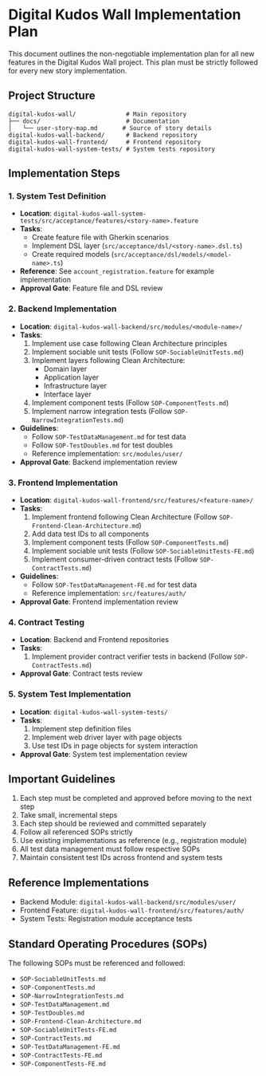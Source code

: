 # Digital Kudos Wall Implementation Plan

This document outlines the non-negotiable implementation plan for all new features in the Digital Kudos Wall project. This plan must be strictly followed for every new story implementation.

## Project Structure

```
digital-kudos-wall/              # Main repository
├── docs/                        # Documentation
│   └── user-story-map.md       # Source of story details
digital-kudos-wall-backend/      # Backend repository
digital-kudos-wall-frontend/     # Frontend repository
digital-kudos-wall-system-tests/ # System tests repository
```

## Implementation Steps

### 1. System Test Definition

- **Location**: `digital-kudos-wall-system-tests/src/acceptance/features/<story-name>.feature`
- **Tasks**:
  - Create feature file with Gherkin scenarios
  - Implement DSL layer (`src/acceptance/dsl/<story-name>.dsl.ts`)
  - Create required models (`src/acceptance/dsl/models/<model-name>.ts`)
- **Reference**: See `account_registration.feature` for example implementation
- **Approval Gate**: Feature file and DSL review

### 2. Backend Implementation

- **Location**: `digital-kudos-wall-backend/src/modules/<module-name>/`
- **Tasks**:
  1. Implement use case following Clean Architecture principles
  2. Implement sociable unit tests (Follow `SOP-SociableUnitTests.md`)
  3. Implement layers following Clean Architecture:
     - Domain layer
     - Application layer
     - Infrastructure layer
     - Interface layer
  4. Implement component tests (Follow `SOP-ComponentTests.md`)
  5. Implement narrow integration tests (Follow `SOP-NarrowIntegrationTests.md`)
- **Guidelines**:
  - Follow `SOP-TestDataManagement.md` for test data
  - Follow `SOP-TestDoubles.md` for test doubles
  - Reference implementation: `src/modules/user/`
- **Approval Gate**: Backend implementation review

### 3. Frontend Implementation

- **Location**: `digital-kudos-wall-frontend/src/features/<feature-name>/`
- **Tasks**:
  1. Implement frontend following Clean Architecture (Follow `SOP-Frontend-Clean-Architecture.md`)
  2. Add data test IDs to all components
  3. Implement component tests (Follow `SOP-ComponentTests.md`)
  4. Implement sociable unit tests (Follow `SOP-SociableUnitTests-FE.md`)
  5. Implement consumer-driven contract tests (Follow `SOP-ContractTests.md`)
- **Guidelines**:
  - Follow `SOP-TestDataManagement-FE.md` for test data
  - Reference implementation: `src/features/auth/`
- **Approval Gate**: Frontend implementation review

### 4. Contract Testing

- **Location**: Backend and Frontend repositories
- **Tasks**:
  1. Implement provider contract verifier tests in backend (Follow `SOP-ContractTests.md`)
- **Approval Gate**: Contract tests review

### 5. System Test Implementation

- **Location**: `digital-kudos-wall-system-tests/`
- **Tasks**:
  1. Implement step definition files
  2. Implement web driver layer with page objects
  3. Use test IDs in page objects for system interaction
- **Approval Gate**: System test implementation review

## Important Guidelines

1. Each step must be completed and approved before moving to the next step
2. Take small, incremental steps
3. Each step should be reviewed and committed separately
4. Follow all referenced SOPs strictly
5. Use existing implementations as reference (e.g., registration module)
6. All test data management must follow respective SOPs
7. Maintain consistent test IDs across frontend and system tests

## Reference Implementations

- Backend Module: `digital-kudos-wall-backend/src/modules/user/`
- Frontend Feature: `digital-kudos-wall-frontend/src/features/auth/`
- System Tests: Registration module acceptance tests

## Standard Operating Procedures (SOPs)

The following SOPs must be referenced and followed:

- `SOP-SociableUnitTests.md`
- `SOP-ComponentTests.md`
- `SOP-NarrowIntegrationTests.md`
- `SOP-TestDataManagement.md`
- `SOP-TestDoubles.md`
- `SOP-Frontend-Clean-Architecture.md`
- `SOP-SociableUnitTests-FE.md`
- `SOP-ContractTests.md`
- `SOP-TestDataManagement-FE.md`
- `SOP-ContractTests-FE.md`
- `SOP-ComponentTests-FE.md`
